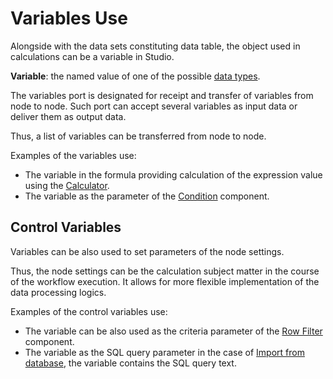# Variables Use

Alongside with the data sets constituting data table, the object used in calculations can be a variable in Studio.

**Variable**: the named value of one of the possible [data types](../data/datatype.md).

The variables port is designated for receipt and transfer of variables from node to node. Such port can accept several variables as input data or deliver them as output data.

Thus, a list of variables can be transferred from node to node.

Examples of the variables use:

* The variable in the formula providing calculation of the expression value using the [Calculator](../processors/transformation/calc/README.md).
* The variable as the parameter of the [Condition](../processors/control/condition.md) component.

## Control Variables

Variables can be also used to set parameters of the node settings.

Thus, the node settings can be the calculation subject matter in the course of the workflow execution. It allows for more flexible implementation of the data processing logics.

Examples of the control variables use:

* The variable can be also used as the criteria parameter of the [Row Filter](../processors/transformation/row-filter/README.md) component.
* The variable as the SQL query parameter in the case of [Import from database](../integration/import/database.md), the variable contains the SQL query text.
